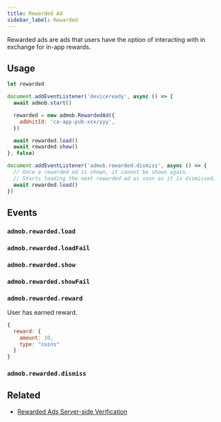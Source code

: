 ```yaml
---
title: Rewarded Ad
sidebar_label: Rewarded
---
```


Rewarded ads are ads that users have the option of interacting with in exchange for in-app rewards.

## Usage

```js
let rewarded

document.addEventListener('deviceready', async () => {
  await admob.start()

  rewarded = new admob.RewardedAd({
    adUnitId: 'ca-app-pub-xxx/yyy',
  })

  await rewarded.load()
  await rewarded.show()
}, false)

document.addEventListener('admob.rewarded.dismiss', async () => {
  // Once a rewarded ad is shown, it cannot be shown again.
  // Starts loading the next rewarded ad as soon as it is dismissed.
  await rewarded.load()
})
```

## Events

### `admob.rewarded.load`

### `admob.rewarded.loadFail`

### `admob.rewarded.show`

### `admob.rewarded.showFail`

### `admob.rewarded.reward`

User has earned reward.

```js
{
  reward: {
    amount: 10,
    type: "coins"
  }
}
```

### `admob.rewarded.dismiss`

## Related

* [Rewarded Ads Server-side Verification](../rewarded-ads-ssv.md)
